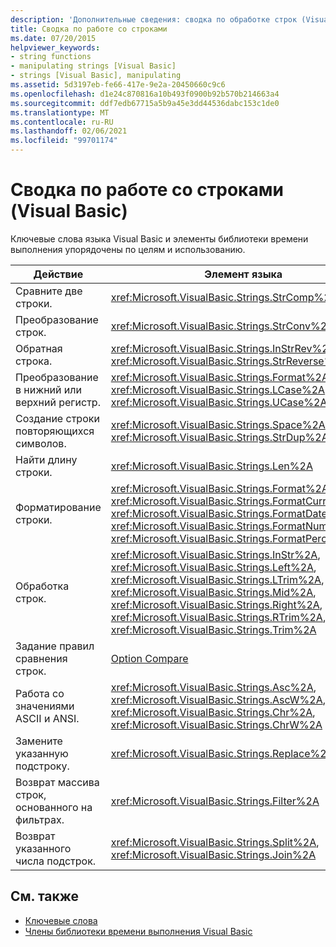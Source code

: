 ```yaml
---
description: 'Дополнительные сведения: сводка по обработке строк (Visual Basic)'
title: Сводка по работе со строками
ms.date: 07/20/2015
helpviewer_keywords:
- string functions
- manipulating strings [Visual Basic]
- strings [Visual Basic], manipulating
ms.assetid: 5d3197eb-fe66-417e-9e2a-20450660c9c6
ms.openlocfilehash: d1e24c870816a10b493f0900b92b570b214663a4
ms.sourcegitcommit: ddf7edb67715a5b9a45e3dd44536dabc153c1de0
ms.translationtype: MT
ms.contentlocale: ru-RU
ms.lasthandoff: 02/06/2021
ms.locfileid: "99701174"
---
```

# <a name="string-manipulation-summary-visual-basic"></a>Сводка по работе со строками (Visual Basic)

Ключевые слова языка Visual Basic и элементы библиотеки времени выполнения упорядочены по целям и использованию.  
  
|Действие|Элемент языка|  
|------------|----------------------|  
|Сравните две строки.|<xref:Microsoft.VisualBasic.Strings.StrComp%2A>|  
|Преобразование строк.|<xref:Microsoft.VisualBasic.Strings.StrConv%2A>|  
|Обратная строка.|<xref:Microsoft.VisualBasic.Strings.InStrRev%2A>, <xref:Microsoft.VisualBasic.Strings.StrReverse%2A>|  
|Преобразование в нижний или верхний регистр.|<xref:Microsoft.VisualBasic.Strings.Format%2A>, <xref:Microsoft.VisualBasic.Strings.LCase%2A>, <xref:Microsoft.VisualBasic.Strings.UCase%2A>|  
|Создание строки повторяющихся символов.|<xref:Microsoft.VisualBasic.Strings.Space%2A>, <xref:Microsoft.VisualBasic.Strings.StrDup%2A>|  
|Найти длину строки.|<xref:Microsoft.VisualBasic.Strings.Len%2A>|  
|Форматирование строки.|<xref:Microsoft.VisualBasic.Strings.Format%2A>, <xref:Microsoft.VisualBasic.Strings.FormatCurrency%2A>, <xref:Microsoft.VisualBasic.Strings.FormatDateTime%2A>, <xref:Microsoft.VisualBasic.Strings.FormatNumber%2A>, <xref:Microsoft.VisualBasic.Strings.FormatPercent%2A>|  
|Обработка строк.|<xref:Microsoft.VisualBasic.Strings.InStr%2A>, <xref:Microsoft.VisualBasic.Strings.Left%2A>, <xref:Microsoft.VisualBasic.Strings.LTrim%2A>, <xref:Microsoft.VisualBasic.Strings.Mid%2A>, <xref:Microsoft.VisualBasic.Strings.Right%2A>, <xref:Microsoft.VisualBasic.Strings.RTrim%2A>, <xref:Microsoft.VisualBasic.Strings.Trim%2A>|  
|Задание правил сравнения строк.|[Option Compare](../statements/option-compare-statement.md)|  
|Работа со значениями ASCII и ANSI.|<xref:Microsoft.VisualBasic.Strings.Asc%2A>, <xref:Microsoft.VisualBasic.Strings.AscW%2A>, <xref:Microsoft.VisualBasic.Strings.Chr%2A>, <xref:Microsoft.VisualBasic.Strings.ChrW%2A>|  
|Замените указанную подстроку.|<xref:Microsoft.VisualBasic.Strings.Replace%2A>|  
|Возврат массива строк, основанного на фильтрах.|<xref:Microsoft.VisualBasic.Strings.Filter%2A>|  
|Возврат указанного числа подстрок.|<xref:Microsoft.VisualBasic.Strings.Split%2A>, <xref:Microsoft.VisualBasic.Strings.Join%2A>|  
  
## <a name="see-also"></a>См. также

- [Ключевые слова](index.md)
- [Члены библиотеки времени выполнения Visual Basic](../runtime-library-members.md)
